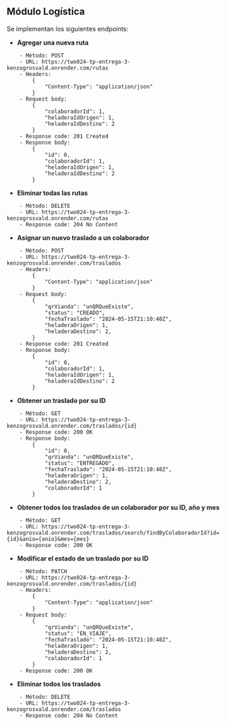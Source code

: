 
## Módulo Logística 

Se implementan los siguientes endpoints:
- **Agregar una nueva ruta**

```
    - Método: POST
    - URL: https://two024-tp-entrega-3-kenzogrosvald.onrender.com/rutas
    - Headers: 
        {
            "Content-Type": "application/json"
        }
    - Request body:
        {
            "colaboradorId": 1,
            "heladeraIdOrigen": 1,
            "heladeraIdDestino": 2
        }
    - Response code: 201 Created
    - Response body:
        {
            "id": 0,
            "colaboradorId": 1,
            "heladeraIdOrigen": 1,
            "heladeraIdDestino": 2
        }
```

- **Eliminar todas las rutas**

```
    - Método: DELETE
    - URL: https://two024-tp-entrega-3-kenzogrosvald.onrender.com/rutas
    - Response code: 204 No Content
```

- **Asignar un nuevo traslado a un colaborador**

```
    - Método: POST
    - URL: https://two024-tp-entrega-3-kenzogrosvald.onrender.com/traslados
    - Headers: 
        {
            "Content-Type": "application/json"
        }
    - Request body:
        {
            "qrVianda": "unQRQueExiste",
            "status": "CREADO",
            "fechaTraslado": "2024-05-15T21:10:40Z",
            "heladeraOrigen": 1,
            "heladeraDestino": 2,
        }
    - Response code: 201 Created
    - Response body:
        {
            "id": 0,
            "colaboradorId": 1,
            "heladeraIdOrigen": 1,
            "heladeraIdDestino": 2
        }
```

- **Obtener un traslado por su ID**

```
    - Método: GET
    - URL: https://two024-tp-entrega-3-kenzogrosvald.onrender.com/traslados/{id}
    - Response code: 200 OK
    - Response body:
        {
            "id": 0,
            "qrVianda": "unQRQueExiste",
            "status": "ENTREGADO",
            "fechaTraslado": "2024-05-15T21:10:40Z",
            "heladeraOrigen": 1,
            "heladeraDestino": 2,
            "colaboradorId": 1
        }
```

- **Obtener todos los traslados de un colaborador por su ID, año y mes**

```
    - Método: GET
    - URL: https://two024-tp-entrega-3-kenzogrosvald.onrender.com/traslados/search/findByColaboradorId?id={id}&anio={anio}&mes={mes}
    - Response code: 200 OK
```

- **Modificar el estado de un traslado por su ID**

```
    - Método: PATCH
    - URL: https://two024-tp-entrega-3-kenzogrosvald.onrender.com/traslados/{id}
    - Headers: 
        {
            "Content-Type": "application/json"
        }
    - Request body:
        {
            "qrVianda": "unQRQueExiste",
            "status": "EN_VIAJE",
            "fechaTraslado": "2024-05-15T21:10:40Z",
            "heladeraOrigen": 1,
            "heladeraDestino": 2,
            "colaboradorId": 1
        }
    - Response code: 200 OK
```

- **Eliminar todos los traslados**

```
    - Método: DELETE
    - URL: https://two024-tp-entrega-3-kenzogrosvald.onrender.com/traslados
    - Response code: 204 No Content
```
